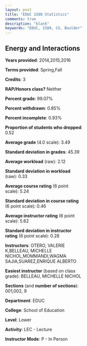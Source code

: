 ```yaml
---
layout: post
title: "EDUC 1580 Statistics"
comments: true
description: "blank"
keywords: "EDUC, 1580, CU, Boulder"
--- 
```

<head>
<script src="https://ajax.googleapis.com/ajax/libs/jquery/2.1.3/jquery.min.js"></script>
<script src="https://dl.dropboxusercontent.com/s/pc42nxpaw1ea4o9/highcharts.js?dl=0"></script>
<!-- <script src="../assets/js/highcharts.js"></script> -->
<style type="text/css">@font-face {
	font-family: "Bebas Neue";
	src: url(https://www.filehosting.org/file/details/544349/BebasNeue%20Regular.otf) format("opentype");
	}
	h1.Bebas { 
		font-family: "Bebas Neue", Verdana, Tahoma;
	}
</style>
</head>
<body>
	<div id="container" style="float: right; width: 45%; height: 88%; margin-left: 2.5%; margin-right: 2.5%;"></div>
	<script language="JavaScript">
		$(document).ready(function() {
		var chart = {type: 'column'};
		var title = {text: 'Grade Distribution'};
		var xAxis = {categories: ['A','B','C','D','F'],crosshair: true};
		var yAxis = {min: 0,title: {text: 'Percentage'}};
		var tooltip = {headerFormat: '<center><b><span style="font-size:20px">{point.key}</span></b></center>',
		               pointFormat: '<td style="padding:0"><b>{point.y:.1f}%</b></td>',
		               footerFormat: '</table>',shared: true,useHTML: true};
		var plotOptions = {column: {pointPadding: 0.0,borderWidth: 0}};  
		var credits = {enabled: false};var series= [{name: 'Percent',data: [70.68,18.85,7.33,1.57,1.57,]}];
		var json = {};
		json.chart = chart;
		json.title = title;
		json.tooltip = tooltip;
		json.xAxis = xAxis;
		json.yAxis = yAxis;  
		json.series = series;
		json.plotOptions = plotOptions;  
		json.credits = credits;
		$('#container').highcharts(json);
	});
	</script>
</body>
			   
## Energy and Interactions

**Years provided**: 2014,2015,2016

**Terms provided**: Spring,Fall

**Credits**: 3

**RAP/Honors class?** Neither

**Percent grade**: 99.07%

**Percent withdrawn**: 0.85%

**Percent incomplete**: 0.93%

**Proportion of students who dropped**: 0.52

**Average grade** (4.0 scale): 3.49

**Standard deviation in grades**: 45.39

**Average workload** (raw): 2.12

**Standard deviation in workload** (raw): 0.33

**Average course rating** (6 point scale): 5.24

**Standard deviation in course rating** (6 point scale): 0.46

**Average instructor rating** (6 point scale): 5.62

**Standard deviation in instructor rating** (6 point scale): 0.28

**Instructors**: OTERO, VALERIE K,BELLEAU, MICHELLE NICHOL,MOMMANDI,WAGMA SAJIA,SUAREZ,ENRIQUE ALBERTO

**Easiest instructor** (based on class grade): BELLEAU, MICHELLE NICHOL

**Sections** (and **number of sections**): 001,002, 9

**Department**: EDUC

**College**: School of Education

**Level**: Lower

**Activity**: LEC - Lecture

**Instructor Mode**: P  - In Person